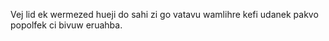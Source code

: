 Vej lid ek wermezed hueji do sahi zi go vatavu wamlihre kefi udanek pakvo popolfek ci bivuw eruahba.